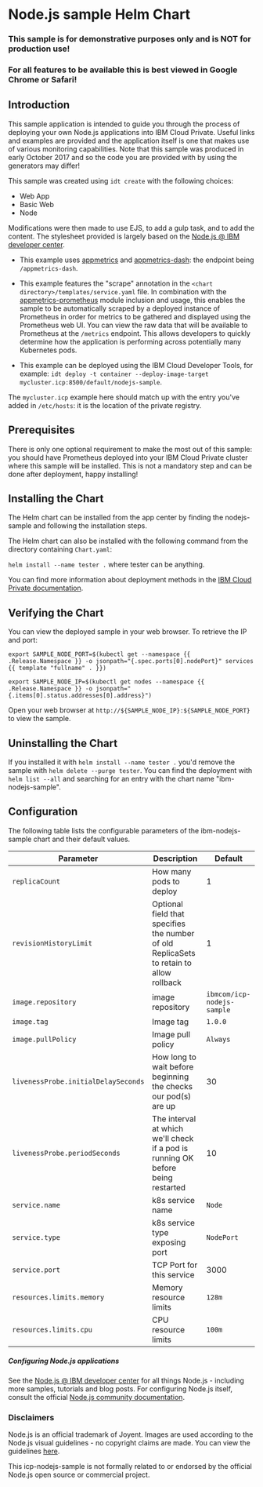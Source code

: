# Node.js sample Helm Chart

### This sample is for demonstrative purposes only and is NOT for production use! ###

### For all features to be available this is best viewed in Google Chrome or Safari!

## Introduction
This sample application is intended to guide you through the process of deploying your own Node.js applications into IBM Cloud Private. Useful links and examples are provided and the application itself is one that makes use of various monitoring capabilities. Note that this sample was produced in early October 2017 and so the code you are provided with by using the generators may differ!

This sample was created using `idt create` with the following choices:
- Web App
- Basic Web
- Node

Modifications were then made to use EJS, to add a gulp task, and to add the content. The stylesheet provided is largely based on the [Node.js @ IBM developer center](https://developer.ibm.com/node).

- This example uses [appmetrics](https://github.com/RuntimeTools/appmetrics) and [appmetrics-dash](https://github.com/RuntimeTools/appmetrics-dash): the endpoint being `/appmetrics-dash`.
- This example features the "scrape" annotation in the `<chart directory>/templates/service.yaml` file. In combination with the [appmetrics-prometheus](https://github.com/RuntimeTools/appmetrics-prometheus) module inclusion and usage, this enables the sample to be automatically scraped by a deployed instance of Prometheus in order for metrics to be gathered and displayed using the Prometheus web UI. You can view the raw data that will be available to Prometheus at the `/metrics` endpoint.
This allows developers to quickly determine how the application is performing across potentially many Kubernetes pods.

- This example can be deployed using the IBM Cloud Developer Tools, for example: `idt deploy -t container --deploy-image-target mycluster.icp:8500/default/nodejs-sample`.

The `mycluster.icp` example here should match up with the entry you've added in `/etc/hosts`: it is the location of the private registry.

## Prerequisites

There is only one optional requirement to make the most out of this sample: you should have Prometheus deployed into your IBM Cloud Private cluster where this sample will be installed. This is not a mandatory step and can be done after deployment, happy installing!

## Installing the Chart

The Helm chart can be installed from the app center by finding the nodejs-sample and following the installation steps.

The Helm chart can also be installed with the following command from the directory containing `Chart.yaml`:

`helm install --name tester .` where tester can be anything.

You can find more information about deployment methods in the [IBM Cloud Private documentation](https://www.ibm.com/support/knowledgecenter/SSBS6K/product_welcome_cloud_private.html).

## Verifying the Chart
You can view the deployed sample in your web browser. To retrieve the IP and port:

`export SAMPLE_NODE_PORT=$(kubectl get --namespace {{ .Release.Namespace }} -o jsonpath="{.spec.ports[0].nodePort}" services {{ template "fullname" . }})`

`export SAMPLE_NODE_IP=$(kubectl get nodes --namespace {{ .Release.Namespace }} -o jsonpath="{.items[0].status.addresses[0].address}")`

Open your web browser at `http://${SAMPLE_NODE_IP}:${SAMPLE_NODE_PORT}` to view the sample.

## Uninstalling the Chart

If you installed it with `helm install --name tester .` you'd remove the sample with `helm delete --purge tester`. You can find the deployment with `helm list --all` and searching for an entry with the chart name "ibm-nodejs-sample".

## Configuration

The following table lists the configurable parameters of the ibm-nodejs-sample chart and their default values.

| Parameter                  | Description                                     | Default                                                    |
| -----------------------    | ---------------------------------------------   | ---------------------------------------------------------- |
| `replicaCount`             | How many pods to deploy                         | 1                                                          |
| `revisionHistoryLimit`     | Optional field that specifies the number of old ReplicaSets to retain to allow rollback   | 1                |
| `image.repository`         | image repository                                | `ibmcom/icp-nodejs-sample`                                 |
| `image.tag`                | Image tag                                       | `1.0.0`                                                    |
| `image.pullPolicy`         | Image pull policy                               | `Always`                                                   |
| `livenessProbe.initialDelaySeconds`   | How long to wait before beginning the checks our pod(s) are up |   30                             |
| `livenessProbe.periodSeconds`         | The interval at which we'll check if a pod is running OK before being restarted     | 10          |
| `service.name`             | k8s service name                                | `Node`                                                     |
| `service.type`             | k8s service type exposing port                  | `NodePort`                                                 |
| `service.port`             | TCP Port for this service                       | 3000                                                       |
| `resources.limits.memory`  | Memory resource limits                          | `128m`                                                     |
| `resources.limits.cpu`     | CPU resource limits                             | `100m`                                                     |

##### Configuring Node.js applications

See the [Node.js @ IBM developer center](https://developer.ibm.com/node/) for all things Node.js - including more samples, tutorials and blog posts. For configuring Node.js itself, consult the official [Node.js community documentation](https://nodejs.org/en/docs/).

### Disclaimers
Node.js is an official trademark of Joyent. Images are used according to the Node.js visual guidelines - no copyright claims are made. You can view the guidelines [here](https://nodejs.org/static/documents/foundation-visual-guidelines.pdf).

This icp-nodejs-sample is not formally related to or endorsed by the official Node.js open source or commercial project.
